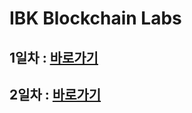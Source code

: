 # IBK Blockchain Labs
## 1일차 : [바로가기](https://github.com/fofoeet/ibk/tree/master/day1)
## 2일차 : [바로가기](https://github.com/fofoeet/ibk/tree/master/day2)